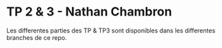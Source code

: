 # TP 2 & 3 - Nathan Chambron

Les differentes parties des TP & TP3 sont disponibles dans les differentes branches de ce repo.